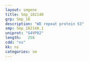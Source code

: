 ```yaml
---
layout: smgene
title: Smp_182140
grp: Smp_18
description: "WD repeat protein 53"
smp: Smp_182140.1
uniprot: "G4VP02"
length:   258
cdd: "ns"
kk: ns
categories: sm
---
```

